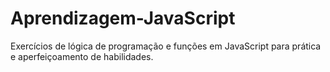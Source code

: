 # Aprendizagem-JavaScript
Exercícios de lógica de programação e funções em JavaScript para prática e aperfeiçoamento de habilidades.
